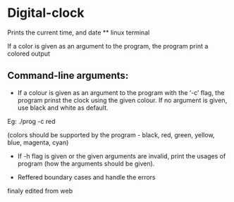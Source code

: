 # Digital-clock
Prints the current time, and date
** linux terminal

If a color is given as an argument to the program, the program print a colored output

## Command-line arguments:

- If a colour is given as an argument to the program with the ‘-c’ flag, the program prinst the clock using the given colour. 
If no argument is given, use black and white as default.

Eg: ./prog -c red

(colors should be supported by the program - black, red, green, yellow, blue, magenta, cyan)

- If -h flag is given or the given arguments are invalid, print the usages of program (how the arguments should be given). 

- Reffered boundary cases and handle the errors 

finaly edited from web

